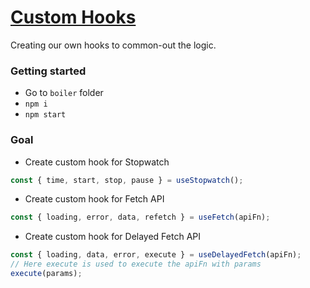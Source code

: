 # [Custom Hooks](https://www.canva.com/design/DAFRQK1zIbg/wkxICQR28RsWOZ89u3fyTw/view?utm_content=DAFRQK1zIbg&utm_campaign=designshare&utm_medium=link2&utm_source=sharebutton)

Creating our own hooks to common-out the logic.

### Getting started

- Go to `boiler` folder
- `npm i`
- `npm start`

### Goal

- Create custom hook for Stopwatch

```js
const { time, start, stop, pause } = useStopwatch();
```

- Create custom hook for Fetch API

```js
const { loading, error, data, refetch } = useFetch(apiFn);
```

- Create custom hook for Delayed Fetch API

```js
const { loading, data, error, execute } = useDelayedFetch(apiFn);
// Here execute is used to execute the apiFn with params
execute(params);
```
